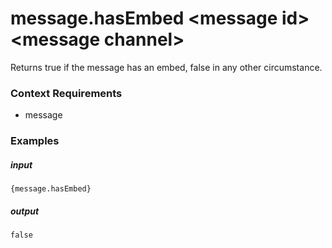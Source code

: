 # message.hasEmbed &lt;message id&gt; &lt;message channel&gt;
		
Returns true if the message has an embed, false in any other circumstance.

### Context Requirements

* message


### Examples

##### input
```{message.hasEmbed}```

##### output
```false```